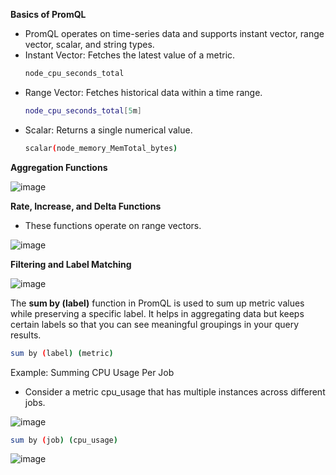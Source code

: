 **Basics of PromQL**
- PromQL operates on time-series data and supports instant vector, range vector, scalar, and string types.
- Instant Vector: Fetches the latest value of a metric.
  ```bash
  node_cpu_seconds_total
  ```
- Range Vector: Fetches historical data within a time range.
  ```bash
  node_cpu_seconds_total[5m]
  ```
- Scalar: Returns a single numerical value.
  ```bash
  scalar(node_memory_MemTotal_bytes)
  ```

**Aggregation Functions**

![image](https://github.com/user-attachments/assets/c30922fc-2155-4bc6-984a-3ec8106d1b5a)

**Rate, Increase, and Delta Functions**
- These functions operate on range vectors.

![image](https://github.com/user-attachments/assets/e5a47d27-cf48-4da5-9bb3-925065d094fd)

**Filtering and Label Matching**

![image](https://github.com/user-attachments/assets/6239cb5e-45a0-40f5-b541-6a855212ca70)

The **sum by (label)** function in PromQL is used to sum up metric values while preserving a specific label. It helps in aggregating data but keeps certain labels so that you can see meaningful groupings in your query results.
```bash
sum by (label) (metric)
```

Example: Summing CPU Usage Per Job
- Consider a metric cpu_usage that has multiple instances across different jobs.

![image](https://github.com/user-attachments/assets/2bdda500-309f-4bde-a42e-4cf90a1ff358)

```bash
sum by (job) (cpu_usage)
```
![image](https://github.com/user-attachments/assets/2fdbd963-ac66-4099-8176-ffe5c3744d09)




